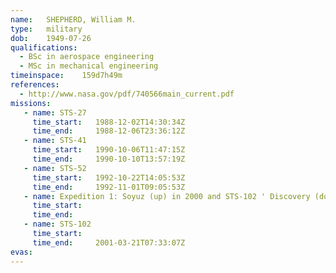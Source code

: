 ```yaml
---
name:	SHEPHERD, William M.
type:	military
dob:	1949-07-26
qualifications:
  - BSc in aerospace engineering
  - MSc in mechanical engineering
timeinspace:	159d7h49m
references:
  - http://www.nasa.gov/pdf/740566main_current.pdf
missions:
   - name: STS-27
     time_start:   1988-12-02T14:30:34Z
     time_end:     1988-12-06T23:36:12Z
   - name: STS-41
     time_start:   1990-10-06T11:47:15Z
     time_end:     1990-10-10T13:57:19Z
   - name: STS-52
     time_start:   1992-10-22T14:05:53Z
     time_end:     1992-11-01T09:05:53Z
   - name: Expedition 1: Soyuz (up) in 2000 and STS-102 ' Discovery (down)
     time_start:   
     time_end:     
   - name: STS-102
     time_start:   
     time_end:     2001-03-21T07:33:07Z
evas:
---
```

